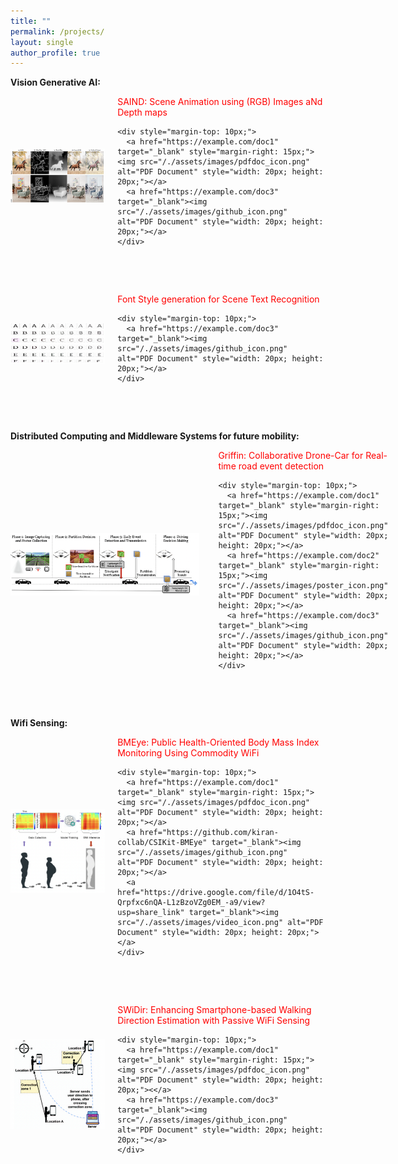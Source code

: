 ```yaml
---
title: ""
permalink: /projects/
layout: single
author_profile: true
---
```


**Vision Generative AI:**

<div style="display: flex; align-items: center;">
  <img src="/./assets/images/saind.png" style="width: 30%; height: auto; margin-right: 20px;">
  
  <div>
    <span style="color: red;">SAIND: Scene Animation using (RGB) Images aNd Depth maps</span>
    
    <div style="margin-top: 10px;">
      <a href="https://example.com/doc1" target="_blank" style="margin-right: 15px;"><img src="/./assets/images/pdfdoc_icon.png" alt="PDF Document" style="width: 20px; height: 20px;"></a>
      <a href="https://example.com/doc3" target="_blank"><img src="/./assets/images/github_icon.png" alt="PDF Document" style="width: 20px; height: 20px;"></a>
    </div>
  </div>
</div>

  <br><br>
  
  <div style="display: flex; align-items: center;">
  <img src="/./assets/images/fontStyleTransfer.png" style="width: 30%; height: auto; margin-right: 20px;">
  
  <div>
    <span style="color: red;">Font Style generation for Scene Text Recognition</span>
    
    <div style="margin-top: 10px;">
      <a href="https://example.com/doc3" target="_blank"><img src="/./assets/images/github_icon.png" alt="PDF Document" style="width: 20px; height: 20px;"></a>
    </div>
  </div>
</div>

  <br><br>
  
**Distributed Computing and Middleware Systems for future mobility:**
  
  <div style="display: flex; align-items: center;">
  <img src="/./assets/images/griffin.png" style="width: 60%; height: auto; margin-right: 30px;">
  
  <div>
    <span style="color: red;">Griffin: Collaborative Drone-Car for Real-time road event detection</span>
    
    <div style="margin-top: 10px;">
      <a href="https://example.com/doc1" target="_blank" style="margin-right: 15px;"><img src="/./assets/images/pdfdoc_icon.png" alt="PDF Document" style="width: 20px; height: 20px;"></a>
      <a href="https://example.com/doc2" target="_blank" style="margin-right: 15px;"><img src="/./assets/images/poster_icon.png" alt="PDF Document" style="width: 20px; height: 20px;"></a>
      <a href="https://example.com/doc3" target="_blank"><img src="/./assets/images/github_icon.png" alt="PDF Document" style="width: 20px; height: 20px;"></a>
    </div>
  </div>
</div>

  <br><br>
  
**Wifi Sensing:**

  <div style="display: flex; align-items: center;">
  <img src="/./assets/images/bmeye.png" style="width: 30%; height: auto; margin-right: 20px;">
  
  <div>
    <span style="color: red;">BMEye: Public Health-Oriented Body Mass Index Monitoring Using Commodity WiFi</span>
    
    <div style="margin-top: 10px;">
      <a href="https://example.com/doc1" target="_blank" style="margin-right: 15px;"><img src="/./assets/images/pdfdoc_icon.png" alt="PDF Document" style="width: 20px; height: 20px;"></a>
      <a href="https://github.com/kiran-collab/CSIKit-BMEye" target="_blank"><img src="/./assets/images/github_icon.png" alt="PDF Document" style="width: 20px; height: 20px;"></a>
      <a href="https://drive.google.com/file/d/1O4tS-Qrpfxc6nQA-L1zBzoVZg0EM_-a9/view?usp=share_link" target="_blank"><img src="/./assets/images/video_icon.png" alt="PDF Document" style="width: 20px; height: 20px;"></a>
    </div>
  </div>
</div>

  <br><br>

  <div style="display: flex; align-items: center;">
  <img src="/./assets/images/swidir.png" style="width: 30%; height: auto; margin-right: 20px;">
  
  <div>
    <span style="color: red;">SWiDir: Enhancing Smartphone-based Walking Direction Estimation with Passive WiFi Sensing</span>
    
    <div style="margin-top: 10px;">
      <a href="https://example.com/doc1" target="_blank" style="margin-right: 15px;"><img src="/./assets/images/pdfdoc_icon.png" alt="PDF Document" style="width: 20px; height: 20px;"><</a>
      <a href="https://example.com/doc3" target="_blank"><img src="/./assets/images/github_icon.png" alt="PDF Document" style="width: 20px; height: 20px;"></a>
    </div>
  </div>
</div>

